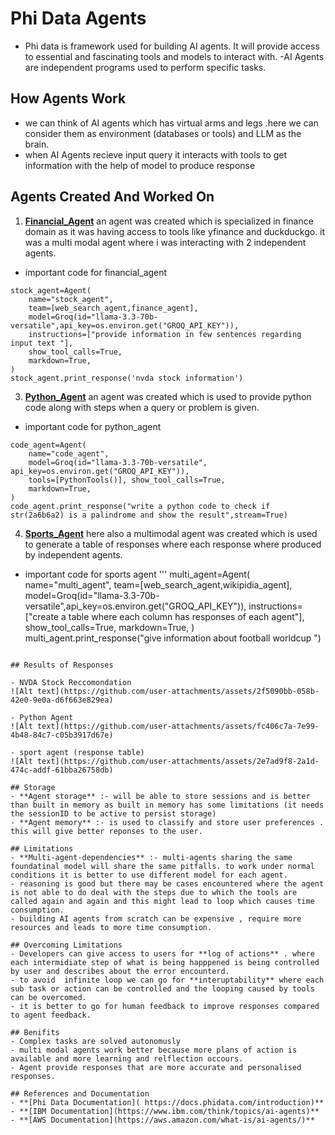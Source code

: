 # Phi Data Agents
- Phi data is framework used for building AI agents. It will provide access to essential and fascinating tools and models to interact with.
-AI Agents are independent programs used to perform specific tasks.

## How Agents Work
- we can think of AI agents which has virtual arms and legs .here we can consider them as environment (databases or tools) and LLM as the brain.
- when AI Agents recieve input query it interacts with tools to get information with the help of model to produce response

## Agents Created And Worked On
1. **[Financial_Agent](https://github.com/SHASHANKTM7/AI-agents/blob/main/financial_agent_1.py)** an agent was created which is specialized in finance domain as it was having access to tools like yfinance and duckduckgo. it was a multi modal agent where i was interacting with 2 independent agents.
- important code for financial_agent
```
stock_agent=Agent(
    name="stock_agent",
    team=[web_search_agent,finance_agent],
    model=Groq(id="llama-3.3-70b-versatile",api_key=os.environ.get("GROQ_API_KEY")),
    instructions=["provide information in few sentences regarding input text "],
    show_tool_calls=True,
    markdown=True,
)
stock_agent.print_response('nvda stock information')
```
   
3. **[Python_Agent](https://github.com/SHASHANKTM7/AI-agents/blob/main/python_agent.py)**  an agent was created  which is used to provide python code along with steps when a query or problem is given.
- important code for  python_agent
```
code_agent=Agent(
    name="code_agent",
    model=Groq(id="llama-3.3-70b-versatile", api_key=os.environ.get("GROQ_API_KEY")),
    tools=[PythonTools()], show_tool_calls=True,
    markdown=True,
)
code_agent.print_response("write a python code to check if str(2a6b6a2) is a palindrome and show the result",stream=True)
```

4. **[Sports_Agent](https://github.com/SHASHANKTM7/AI-agents/blob/main/table_of_responses.py)** here also a multimodal agent was created which is used to generate a table of responses where each response where produced by independent agents.
- important code for sports agent
'''
multi_agent=Agent(
    name="multi_agent",
    team=[web_search_agent,wikipidia_agent],
    model=Groq(id="llama-3.3-70b-versatile",api_key=os.environ.get("GROQ_API_KEY")),
    instructions=["create a table where each column has responses of each agent"],
    show_tool_calls=True,
    markdown=True,
)
multi_agent.print_response("give information about football worldcup ")
```

## Results of Responses 

- NVDA Stock Reccomondation
![Alt text](https://github.com/user-attachments/assets/2f5090bb-058b-42e0-9e0a-d6f663e829ea)

- Python Agent
![Alt text](https://github.com/user-attachments/assets/fc406c7a-7e99-4b48-84c7-c05b3917d67e)

- sport agent (response table)
![Alt text](https://github.com/user-attachments/assets/2e7ad9f8-2a1d-474c-addf-61bba26758db)

## Storage
- **Agent storage** :- will be able to store sessions and is better than built in memory as built in memory has some limitations (it needs the sessionID to be active to persist storage)
- **Agent memory** :- is used to classify and store user preferences . this will give better reponses to the user.

## Limitations
- **Multi-agent-dependencies** :- multi-agents sharing the same foundatinal model will share the same pitfalls. to work under normal conditions it is better to use different model for each agent.
- reasoning is good but there may be cases encountered where the agent is not able to do deal with the steps due to which the tools are called again and again and this might lead to loop which causes time consumption.
- building AI agents from scratch can be expensive , require more resources and leads to more time consumption.

## Overcoming Limitations 
- Developers can give access to users for **log of actions** . where each intermidiate step of what is being happpened is being controlled by user and describes about the error encounterd.
- to avoid  infinite loop we can go for **interuptability** where each sub task or action can be controlled and the looping caused by tools can be overcomed.
- it is better to go for human feedback to improve responses compared to agent feedback.

## Benifits
- Complex tasks are solved autonomusly
- multi modal agents work better because more plans of action is available and more learning and relflection occours.
- Agent provide responses that are more accurate and personalised responses.

## References and Documentation
- **[Phi Data Documentation]( https://docs.phidata.com/introduction)** 
- **[IBM Documentation](https://www.ibm.com/think/topics/ai-agents)** 
- **[AWS Documentation](https://aws.amazon.com/what-is/ai-agents/)**
 




 


